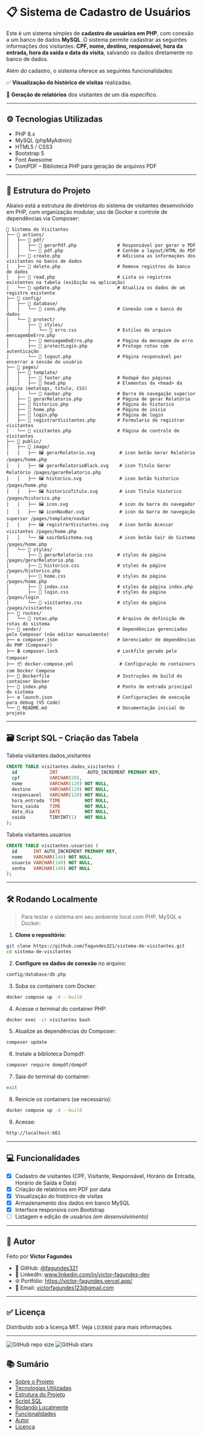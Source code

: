 # 📋 Sistema de Cadastro de Usuários

 Este é um sistema simples de **cadastro de usuários em PHP**, com conexão a um banco de dados **MySQL** <!-- hospedado na **Render** -->.O sistema permite cadastrar as seguintes informações dos visitantes:  **CPF, nome, destino, responsável, hora da entrada, hora da saída e data da visita**, salvando os dados diretamente no banco de dados.

Além do cadastro, o sistema oferece as seguintes funcionalidades:

  ✅ **Visualização do histórico de visitas** realizadas.

  📄 **Geração de relatórios** dos visitantes de um dia específico.

<!-- --- -->

<!-- ## 🔗 Projeto Online

➡️ Acesse aqui: [https://cadastro-de-usuarios-1us6.onrender.com](https://cadastro-de-usuarios-1us6.onrender.com) -->

---

## ⚙️ Tecnologias Utilizadas

- PHP 8.x
- MySQL (phpMyAdmin)
- HTML5 / CSS3
- Bootstrap 5
- Font Awesome
- DomPDF – Biblioteca PHP para geração de arquivos PDF

---

## 📁 Estrutura do Projeto

Abaixo está a estrutura de diretórios do sistema de visitantes desenvolvido em PHP, com organização modular, uso de Docker e controle de dependências via Composer:

```
📁 Sistema de Visitantes
├── 📁 actions/
│   ├── 📁 pdf/                   
│   │   ├── 🐘 gerarPdf.php               # Responsável por gerar o PDF
│   │   └── 🐘 pdf.php                    # Contém o layout/HTML do PDF
│   ├── 🐘 create.php                     # Adiciona as informações dos visitantes no banco de dados 
│   ├── 🐘 delete.php                     # Remove registros do banco de dados  
│   ├── 🐘 read.php                       # Lista os registros existentes na tabela (exibição na aplicação)
│   └── 🐘 update.php                     # Atualiza os dados de um registro existente
├── 📁 config/
│   ├── 📁 database/
│   │   └── 🐘 conn.php                   # Conexão com o banco de dados
│   └── 📁 protect/
│       ├── 📁 styles/
│       │   └── 🎨 erro.css               # Estilos do arquivo mensagemDeErro.php
│       ├── 🐘 mensagemDeErro.php         # Página da mensagem de erro
│       ├── 🐘 protectLogin.php           # Protege rotas com autenticação
│       └── 🐘 logout.php                 # Página responsável por encerrar a sessão do usuário
├── 📁 pages/
│   ├── 📁 template/
│   │   ├── 🐘 footer.php                 # Rodapé das páginas
│   │   ├── 🐘 head.php                   # Elementos da <head> da página (metatags, título, CSS)
│   │   └── 🐘 navbar.php                 # Barra de navegação superior
│   ├── 🐘 gerarRelatorio.php             # Página de gerar Relatório
│   ├── 🐘 historico.php                  # Página do historico
│   ├── 🐘 home.php                       # Página de inicio
│   ├── 🐘 login.php                      # Página de login
│   ├── 🐘 registrarVisitantes.php        # Formulario de registrar visitantes
│   └── 🐘 visitantes.php                 # Página de controle de visitantes
├── 📁 public/
│   ├── 📁 image/
│   │   ├── 🖼️ gerarRelatorio.svg         # icon botão Gerar Relatório /pages/home.php
│   │   ├── 🖼️ gerarRelatorioBlack.svg    # icon Titulo Gerar Relatório /pages/gerarRelatorio.php
│   │   ├── 🖼️ historico.svg              # icon botão historico /pages/home.php
│   │   ├── 🖼️ historicoTitulo.svg        # icon Titulo historico /pages/historico.php  
│   │   ├── 🖼️ icon.svg                   # icon da barra do navegador
│   │   ├── 🖼️ iconNavBar.svg             # icon da barra de navegação superior /pages/template/navbar
│   │   ├── 🖼️ registrarVisitantes.svg    # icon botão Acessar visitantes /pages/home.php
│   │   └── 🖼️ sairDoSistema.svg          # icon botão Sair do Sistema /pages/home.php
│   └── 📁 styles/
│       ├── 🎨 gerarRelatorio.css         # styles da página /pages/gerarRelatorio.php
│       ├── 🎨 historico.css              # styles da página /pages/historico.php
│       ├── 🎨 home.css                   # styles da página /pages/home.php
│       ├── 🎨 index.css                  # styles da página index.php
│       ├── 🎨 login.css                  # styles da página /pages/login
│       └── 🎨 visitantes.css             # styles da página /pages/visitantes
├── 📁 routes/
│   └── 🐘 rotas.php                      # Arquivo de definição de rotas do sistema
├── 📁 vendor/                            # Dependências gerenciadas pelo Composer (não editar manualmente)
├── ⚙️ composer.json                      # Gerenciador de dependências do PHP (Composer)
├── 🔒 composer.lock                      # Lockfile gerado pelo Composer
├── 📦 docker-compose.yml                 # Configuração de containers com Docker Compose
├── 🐳 Dockerfile                         # Instruções de build do container Docker
├── 🐘 index.php                          # Ponto de entrada principal do sistema
├── ⚙️ launch.json                        # Configurações de execução para debug (VS Code)
└── 📘 README.md                          # Documentação inicial do projeto

```

---

## 🗃️ Script SQL – Criação das Tabela

Tabela visitantes.dados_visitantes

```sql
CREATE TABLE visitantes.dados_visitantes (
  id            INT           AUTO_INCREMENT PRIMARY KEY,
  cpf           VARCHAR(20),
  nome          VARCHAR(120) NOT NULL,
  destino       VARCHAR(120) NOT NULL,
  responsavel   VARCHAR(120) NOT NULL,
  hora_entrada  TIME         NOT NULL,
  hora_saida    TIME         NOT NULL,
  data_dia      DATE         NOT NULL,
  saida         TINYINT(1)   NOT NULL
);
```

Tabela visitantes.usuarios

```sql
CREATE TABLE visitantes.usuarios (
  id      INT AUTO_INCREMENT PRIMARY KEY,
  nome    VARCHAR(140) NOT NULL,
  usuario VARCHAR(140) NOT NULL,
  senha   VARCHAR(140) NOT NULL
);
```

---

<!-- ## 🌐 Banco de Dados (Render)

Estas são as informações genéricas de conexão que você precisa adaptar no arquivo `src/db.php`:

```php
$host = 'mysql-xxxx.onrender.com';
$user = 'seu_usuario';
$pass = 'sua_senha';
$db   = 'nome_do_banco';
```

> 💡 Para segurança, você pode usar variáveis de ambiente ou arquivos `.env`.

--- -->

## 🛠️ Rodando Localmente

> Para testar o sistema em seu ambiente local com PHP, MySQL e Docker:

1. **Clone o repositório:**
```bash
git clone https://github.com/fagundes321/sistema-de-visitantes.git
cd sistema-de-visitantes
```

2. **Configure os dados de conexão** no arquivo:
```php
config/database/db.php
```


3. Suba os containers com Docker:
```bash
docker compose up -d --build
```

4. Acesse o terminal do container PHP:
```bash
docker exec -it visitantes bash
```

5. Atualize as dependências do Composer:
```bash
composer update
```

6. Instale a biblioteca Dompdf:
```bash
composer require dompdf/dompdf
```
7. Saia do terminal do container:
```bash
exit
```

8. Reinicie os containers (se necessário):
```bash
docker compose up -d --build
```

9. Acesse: 
```bash
http://localhost:661
```

---

## 💻 Funcionalidades

- [x] Cadastro de visitantes (CPF, Visitante, Responsável, Horário de Entrada, Horário de Saída e Data)
- [x] Criação de relatórios em PDF por data
- [x] Visualização do histórico de visitas
- [x] Armazenamento dos dados em banco MySQL
- [x] Interface responsiva com Bootstrap
- [ ] Listagem e edição de usuários *(em desenvolvimento)*

---

## 📎 Autor

Feito por **Victor Fagundes**  
- 🔗 GitHub: [@fagundes321](https://github.com/fagundes321)  
- 💼 LinkedIn: www.linkedin.com/in/victor-fagundes-dev
- 🌐 Portfólio: https://victor-fagundes.vercel.app/
- 📧 Email: victorfagundes123@gmail.com

---

## ✅ Licença

Distribuído sob a licença MIT. Veja `LICENSE` para mais informações.

---

![GitHub repo size](https://img.shields.io/github/repo-size/fagundes321/sistema-de-visitantes)
![GitHub stars](https://img.shields.io/github/stars/fagundes321/sistema-de-visitantes?style=social)

## 📚 Sumário

- [Sobre o Projeto](#-sistema-de-cadastro-de-usuários)
- [Tecnologias Utilizadas](#-tecnologias-utilizadas)
- [Estrutura do Projeto](#-estrutura-do-projeto)
- [Script SQL](#-script-sql--criação-das-tabela)
- [Rodando Localmente](#-rodando-localmente)
- [Funcionalidades](#-funcionalidades)
- [Autor](#-autor)
- [Licença](#-licença)
